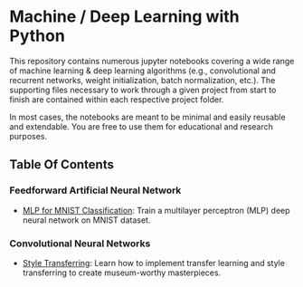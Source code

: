 # Machine / Deep Learning with Python

This repository contains numerous jupyter notebooks covering a wide range of machine learning & deep learning algorithms (e.g., convolutional and recurrent networks, weight initialization, batch normalization, etc.). The supporting files necessary to work through a given project from start to finish are contained within each respective project folder.

In most cases, the notebooks are meant to be minimal and easily reusable and extendable. You are free to use them for educational and research purposes.

## Table Of Contents

### Feedforward Artificial Neural Network

* [MLP for MNIST Classification](https://github.com/nikolaosJP/Data-Science-Projects/tree/main/Exploring%20MNIST%20Dataset%20with%20MLPs): Train a multilayer perceptron (MLP) deep neural network on MNIST dataset.

### Convolutional Neural Networks

* [Style Transferring](https://github.com/nikolaosJP/Data-Science-Projects/tree/main/Introduction%20to%20style%20transferring): Learn how to implement transfer learning and style transferring to create museum-worthy masterpieces.

